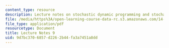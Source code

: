 ```yaml
---
content_type: resource
description: Lecture notes on stochastic dynamic programming and stochastic dynamics.
file: /media/https%3A/open-learning-course-data-rc.s3.amazonaws.com/14-451-dynamic-optimization-methods-with-applications-fall-2009/9d7bc3706857d2262b44fa3a7451a8dd_MIT14_451F09_lec09.pdf
file_type: application/pdf
resourcetype: Document
title: Lecture Notes 9
uid: 9d7bc370-6857-d226-2b44-fa3a7451a8dd
---
```

